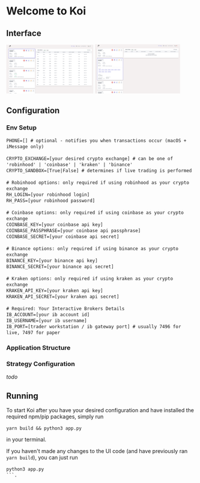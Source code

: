 # Welcome to Koi

## Interface
<p float="left">
    <img src="public/gh/interface_a.png" width="46%">
    <img src="public/gh/interface_b.png" width="45%">
</p>

## Configuration


### Env Setup

```
PHONE=[] # optional - notifies you when transactions occur (macOS + iMessage only)

CRYPTO_EXCHANGE=[your desired crypto exchange] # can be one of 'robinhood' | 'coinbase' | 'kraken' | 'binance'
CRYPTO_SANDBOX=[True|False] # determines if live trading is performed

# Robinhood options: only required if using robinhood as your crypto exchange
RH_LOGIN=[your robinhood login]
RH_PASS=[your robinhood password]

# Coinbase options: only required if using coinbase as your crypto exchange
COINBASE_KEY=[your coinbase api key] 
COINBASE_PASSPHRASE=[your coinbase api passphrase]
COINBASE_SECRET=[your coinbase api secret]

# Binance options: only required if using binance as your crypto exchange
BINANCE_KEY=[your binance api key]
BINANCE_SECRET=[your binance api secret]

# Kraken options: only required if using kraken as your crypto exchange
KRAKEN_API_KEY=[your kraken api key]
KRAKEN_API_SECRET=[your kraken api secret]

# Required: Your Interactive Brokers Details
IB_ACCOUNT=[your ib account id]
IB_USERNAME=[your ib username]
IB_PORT=[trader workstation / ib gateway port] # usually 7496 for live, 7497 for paper
```


### Application Structure


### Strategy Configuration

*todo*


## Running
To start Koi after you have your desired configuration and have installed the required npm/pip packages, simply run

```
yarn build && python3 app.py 
```

in your terminal.

If you haven't made any changes to the UI code (and have previously ran `yarn build`), you can just run
```
python3 app.py
```.

